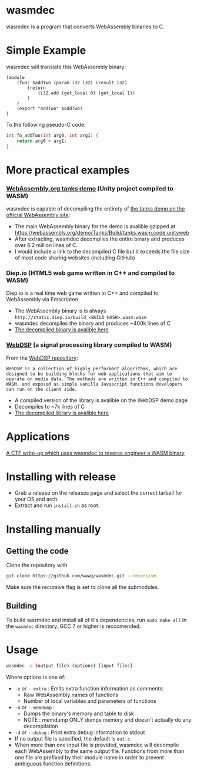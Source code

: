 # wasmdec
wasmdec is a program that converts WebAssembly binaries to C.

# Simple Example
wasmdec will translate this WebAssembly binary:
```wasm
(module
	(func $addTwo (param i32 i32) (result i32)
		(return
			(i32.add (get_local 0) (get_local 1))
		)
	)
	(export "addTwo" $addTwo)
)
```
To the following pseudo-C code:
```c
int fn_addTwo(int arg0, int arg1) {
	return arg0 + arg1;
}
```
# More practical examples

### [WebAssembly.org tanks demo](https://webassembly.org/demo/) (Unity project compiled to WASM)
wasmdec is capable of decompiling the entirety of [the tanks demo on the official WebAssembly site](https://webassembly.org/demo/):
* The main WebAssembly binary for the demo is avalible gzipped at https://webassembly.org/demo/Tanks/Build/tanks.wasm.code.unityweb 
* After extracting, wasmdec decompiles the entire binary and produces over 6.2 million lines of C.
* I would include a link to the decompiled C file but it exceeds the file size of most code sharing websites (including GitHub)

### Diep.io (HTML5 web game written in C++ and compiled to WASM)
Diep.io is a real time web game written in C++ and compiled to WebAssembly via Emscripten.
* The WebAssembly binary is is always `http://static.diep.io/build_<BUILD HASH>.wasm.wasm`
* wasmdec decompiles the binary and produces ~400k lines of C
* [The decompiled binary is avalible here](examples/diep_decompiled.c)

### [WebDSP](https://github.com/shamadee/web-dsp) (a signal processing library compiled to WASM)
From the [WebDSP repository](https://github.com/shamadee/web-dsp):
```
WebDSP is a collection of highly performant algorithms, which are designed to be building blocks for web applications that aim to operate on media data. The methods are written in C++ and compiled to WASM, and exposed as simple vanilla Javascript functions developers can run on the client side.
```
* A compiled version of the library is avalible on the WebDSP demo page
* Decompiles to ~7k lines of C
* [The decompiled library is avalible here](examples/webdsp_decompiled.c)

# Applications
[A CTF write-up which uses wasmdec to reverse engineer a WASM binary](http://maroueneboubakri.blogspot.com/2018/04/nuit-du-hack-ctf-quals-2018-assemblyme.html)

# Installing with release

- Grab a release on the releases page and select the correct tarball for your OS and arch.
- Extract and run `install.sh` as root.

# Installing manually

## Getting the code
Clone the repository with
```bash
git clone https://github.com/wwwg/wasmdec.git --recursive
```
Make sure the recursive flag is set to clone all the submodules.
## Building
To build wasmdec and install all of it's dependencies, run `sudo make all` in the `wasmdec` directory. GCC 7 or higher is reccomended.

# Usage
```bash
wasmdec -o (output file) (options) [input files]
```
Where options is one of:
- `-e` or `--extra` : Emits extra function information as comments:
    * Raw WebAssembly names of functions
    * Number of local variables and parameters of functions
- `-m` or `--memdump` : 
    * Dumps the binary's memory and table to disk
    * NOTE : memdump ONLY dumps memory and doesn't actually do any decompilation
- `-d` or `--debug` : Print extra debug information to stdout
- If no output file is specified, the default is `out.c`
- When more than one input file is provided, wasmdec will decompile each WebAssembly to the same output file. Functions from more than one file are prefixed by their module name in order to prevent ambiguous function definitions.

